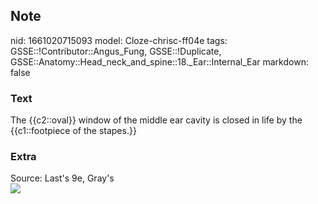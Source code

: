 ## Note
nid: 1661020715093
model: Cloze-chrisc-ff04e
tags: GSSE::!Contributor::Angus_Fung, GSSE::!Duplicate, GSSE::Anatomy::Head_neck_and_spine::18._Ear::Internal_Ear
markdown: false

### Text
The {{c2::oval}} window of the middle ear cavity is closed in life by the {{c1::footpiece of the stapes.}}

### Extra
<div>
  Source: Last's 9e, Gray's
</div><img src=
"paste-97f23a228fee076b38635f4684e7b422adfca5f3.jpg">

